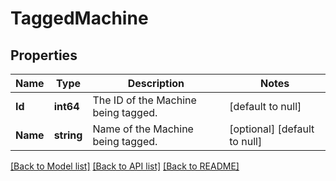# TaggedMachine

## Properties
Name | Type | Description | Notes
------------ | ------------- | ------------- | -------------
**Id** | **int64** | The ID of the Machine being tagged. | [default to null]
**Name** | **string** | Name of the Machine being tagged. | [optional] [default to null]

[[Back to Model list]](../README.md#documentation-for-models) [[Back to API list]](../README.md#documentation-for-api-endpoints) [[Back to README]](../README.md)


